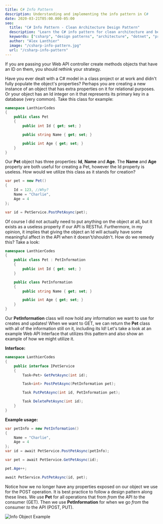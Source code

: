 ```yaml
---
title: C# Info Pattern
description: Understanding and implementing the info pattern in C#
date: 2020-03-21T05:00.000-05:00
seo:
  title: "C# Info Pattern - Clean Architecture Design Pattern"
  description: "Learn the C# info pattern for clean architecture and better code organization. Understand when and how to implement this design pattern in your C# applications."
  keywords: ["csharp", "design patterns", "architecture", "dotnet", "programming", "clean code"]
  author: "Alex Lanthier"
  image: "/csharp-info-pattern.jpg"
  url: "/csharp-info-pattern"
---
```


If you are passing your Web API controller create methods objects that have an ID on them, you should rethink your strategy.

Have you ever dealt with a C# model in a class project or at work and didn't fully populate the object's properties? Perhaps you are creating a new instance of an object that has extra properties on it for relational purposes. Or your object has an Id integer on it that represents its primary key in a database (very common). Take this class for example:

```csharp
namespace LanthierCodes
{
    public class Pet
    {
        public int Id { get; set; }

        public string Name { get; set; }

        public int Age { get; set; }
    }
}
```

Our **Pet** object has three properties: **Id**, **Name** and **Age**. The **Name** and **Age** property are both useful for creating a Pet, however the Id property is useless. How would we utilize this class as it stands for creation?

```csharp
var pet = new Pet()
{
    Id = 123, //Why?
    Name = "Charlie",
    Age = 4
};

var id = PetService.PostPetAsync(pet);
```

Of course I did not actually need to put anything on the object at all, but it exists as a useless property if our API is RESTful. Furthermore, in my opinion, it implies that giving the object an Id will actually have some meaningful affect in the API when it doesn't/shouldn't. How do we remedy this? Take a look:

```csharp
namespace LanthierCodes
{
    public class Pet : PetInformation
    {
        public int Id { get; set; }
    }

    public class PetInformation
    {
        public string Name { get; set; }

        public int Age { get; set; }
    }
}
```

Our **PetInformation** class will now hold any information we want to use for creates and updates! When we want to GET, we can return the **Pet** class with all of the information still on it, including its Id! Let's take a look at an example Web API Interface that utilizes this pattern and also show an example of how we might utilize it.

**Interface:**

```csharp
namespace LanthierCodes
{
    public interface IPetService
    {
        Task<Pet> GetPetAsync(int id);

        Task<int> PostPetAsync(PetInformation pet);

        Task PutPetAsync(int id, PetInformation pet);

        Task DeletePetAsync(int id);
    }
}
```

**Example usage:**

```csharp
var petInfo = new PetInformation()
{
    Name = "Charlie",
    Age = 4
};
var id = await PetService.PostPetAsync(petInfo);

var pet = await PetService.GetPetAsync(id);

pet.Age++;

await PetService.PutPetAsync(id, pet);
```

Notice how we no longer have any properties exposed on our object we use for the POST operation. It is best practice to follow a design pattern along these lines. We use **Pet** for all operations that from *from* the API *to* the consumer (GET). Then we use **PetInformation** for when we go *from* the consumer *to* the API (POST, PUT).

![Info Object Example](/infoobject.png) 